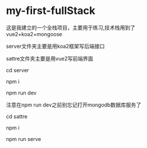 # my-first-fullStack
这是我建立的一个全栈项目，主要用于练习,技术栈用到了vue2+koa2+mongoose

server文件夹主要是用koa2框架写后端接口

sattre文件夹主要是用vue2写前端界面


cd server 

npm i

npm run dev

注意在npm run dev之前别忘记打开mongodb数据库服务了



cd sattre

npm i

npm run serve


